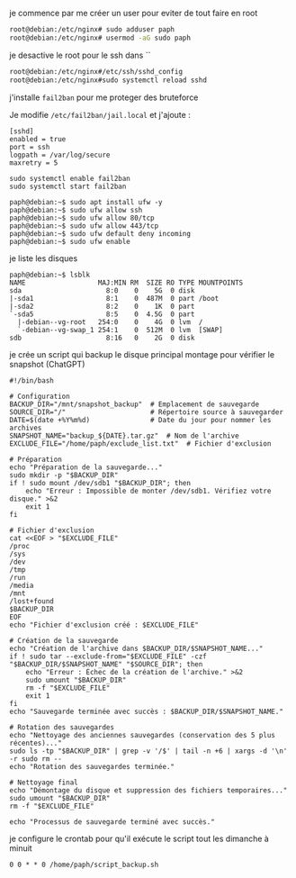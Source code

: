 je commence par me créer un user pour eviter de tout faire en root

```sh
root@debian:/etc/nginx# sudo adduser paph
root@debian:/etc/nginx# usermod -aG sudo paph
```

je desactive le root pour le ssh dans ``

```sh
root@debian:/etc/nginx#/etc/ssh/sshd_config
root@debian:/etc/nginx#sudo systemctl reload sshd
```

j'installe `fail2ban` pour me proteger des bruteforce

Je modifie `/etc/fail2ban/jail.local` et j'ajoute :

```shell
[sshd]
enabled = true
port = ssh
logpath = /var/log/secure
maxretry = 5

```

```shell
sudo systemctl enable fail2ban
sudo systemctl start fail2ban
```

```
paph@debian:~$ sudo apt install ufw -y
paph@debian:~$ sudo ufw allow ssh
paph@debian:~$ sudo ufw allow 80/tcp
paph@debian:~$ sudo ufw allow 443/tcp
paph@debian:~$ sudo ufw default deny incoming
paph@debian:~$ sudo ufw enable
```

je liste les disques

```
paph@debian:~$ lsblk
NAME                  MAJ:MIN RM  SIZE RO TYPE MOUNTPOINTS
sda                     8:0    0    5G  0 disk 
|-sda1                  8:1    0  487M  0 part /boot
|-sda2                  8:2    0    1K  0 part 
`-sda5                  8:5    0  4.5G  0 part 
  |-debian--vg-root   254:0    0    4G  0 lvm  /
  `-debian--vg-swap_1 254:1    0  512M  0 lvm  [SWAP]
sdb                     8:16   0    2G  0 disk 
```

je crée un script qui backup le disque principal montage pour vérifier le snapshot (ChatGPT)

```
#!/bin/bash

# Configuration
BACKUP_DIR="/mnt/snapshot_backup"  # Emplacement de sauvegarde
SOURCE_DIR="/"                     # Répertoire source à sauvegarder
DATE=$(date +%Y%m%d)               # Date du jour pour nommer les archives
SNAPSHOT_NAME="backup_${DATE}.tar.gz"  # Nom de l'archive
EXCLUDE_FILE="/home/paph/exclude_list.txt"  # Fichier d'exclusion

# Préparation
echo "Préparation de la sauvegarde..."
sudo mkdir -p "$BACKUP_DIR"
if ! sudo mount /dev/sdb1 "$BACKUP_DIR"; then
    echo "Erreur : Impossible de monter /dev/sdb1. Vérifiez votre disque." >&2
    exit 1
fi

# Fichier d'exclusion
cat <<EOF > "$EXCLUDE_FILE"
/proc
/sys
/dev
/tmp
/run
/media
/mnt
/lost+found
$BACKUP_DIR
EOF
echo "Fichier d'exclusion créé : $EXCLUDE_FILE"

# Création de la sauvegarde
echo "Création de l'archive dans $BACKUP_DIR/$SNAPSHOT_NAME..."
if ! sudo tar --exclude-from="$EXCLUDE_FILE" -czf "$BACKUP_DIR/$SNAPSHOT_NAME" "$SOURCE_DIR"; then
    echo "Erreur : Échec de la création de l'archive." >&2
    sudo umount "$BACKUP_DIR"
    rm -f "$EXCLUDE_FILE"
    exit 1
fi
echo "Sauvegarde terminée avec succès : $BACKUP_DIR/$SNAPSHOT_NAME."

# Rotation des sauvegardes
echo "Nettoyage des anciennes sauvegardes (conservation des 5 plus récentes)..."
sudo ls -tp "$BACKUP_DIR" | grep -v '/$' | tail -n +6 | xargs -d '\n' -r sudo rm --
echo "Rotation des sauvegardes terminée."

# Nettoyage final
echo "Démontage du disque et suppression des fichiers temporaires..."
sudo umount "$BACKUP_DIR"
rm -f "$EXCLUDE_FILE"

echo "Processus de sauvegarde terminé avec succès."

```

je configure le crontab pour qu'il exécute le script tout les dimanche à minuit

```
0 0 * * 0 /home/paph/script_backup.sh
```
